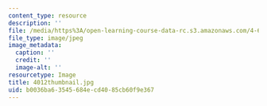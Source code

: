 ```yaml
---
content_type: resource
description: ''
file: /media/https%3A/open-learning-course-data-rc.s3.amazonaws.com/4-614-religious-architecture-and-islamic-cultures-fall-2002/b0036ba63545684ecd4085cb60f9e367_4012thumbnail.jpg
file_type: image/jpeg
image_metadata:
  caption: ''
  credit: ''
  image-alt: ''
resourcetype: Image
title: 4012thumbnail.jpg
uid: b0036ba6-3545-684e-cd40-85cb60f9e367
---
```


